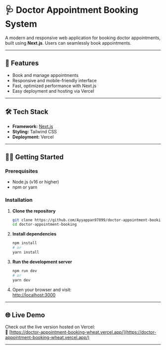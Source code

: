 # 🩺 Doctor Appointment Booking System

A modern and responsive web application for booking doctor appointments, built using **Next.js**. Users can seamlessly book appointments.

---

## 🚀 Features

- Book and manage appointments
- Responsive and mobile-friendly interface
- Fast, optimized performance with Next.js
- Easy deployment and hosting via Vercel

---

## 🛠️ Tech Stack

- **Framework:** [Next.js](https://nextjs.org/)
- **Styling:** Tailwind CSS
- **Deployment:** Vercel

---

## 🧑‍💻 Getting Started

### Prerequisites

- Node.js (v16 or higher)
- npm or yarn

### Installation

1. **Clone the repository**

   ```bash
   git clone https://github.com/Ayyappan97899/doctor-appointment-booking.git
   cd doctor-appointment-booking
   ```

2. **Install dependencies**

   ```bash
   npm install
   # or
   yarn install
   ```

3. **Run the development server**

   ```bash
   npm run dev
   # or
   yarn dev
   ```

4. Open your browser and visit:  
   [http://localhost:3000](http://localhost:3000)

---

## 🌐 Live Demo

Check out the live version hosted on Vercel:  
🔗 [https://doctor-appointment-booking-wheat.vercel.app/](https://doctor-appointment-booking-wheat.vercel.app/)

---
